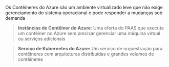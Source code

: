 Os Contêineres do Azure são um ambiente virtualizado leve que não exige gerenciamento do sistema operacional e pode responder a mudanças sob demanda

> **Instâncias de Contêiner do Azure**: Uma oferta do PAAS que executa um contêiner no Azure sem precisar gerenciar uma máquina virtual ou serviços adicionais

> **Serviço de Kubernetes do Azure:** Um serviço de orquestração para contêineres com arquiteturas distribuídas e grandes volumes de contêineres
